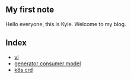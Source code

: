 ## My first note
Hello everyone, this is Kyle. Welcome to my blog.

## Index
- [vi](https://minghuiyuan.github.io/myblog/contents/vi)
- [generator consumer model](https://minghuiyuan.github.io/myblog/contents/generator_consumer_model)
- [k8s crd](https://minghuiyuan.github.io/myblog/contents/k8s-crds)